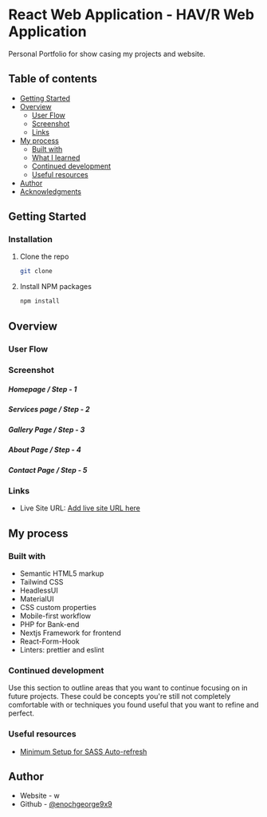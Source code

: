 # React Web Application - HAV/R Web Application

Personal Portfolio for show casing my projects and website.

## Table of contents

-   [Getting Started](#getting-started)
-   [Overview](#overview)
    -   [User Flow](#user-flow)
    -   [Screenshot](#screenshot)
    -   [Links](#links)
-   [My process](#my-process)
    -   [Built with](#built-with)
    -   [What I learned](#what-i-learned)
    -   [Continued development](#continued-development)
    -   [Useful resources](#useful-resources)
-   [Author](#author)
-   [Acknowledgments](#acknowledgments)

## Getting Started

### Installation

1. Clone the repo
    ```sh
    git clone
    ```
2. Install NPM packages
    ```sh
    npm install
    ```

## Overview

### User Flow



### Screenshot

##### Homepage / Step - 1


##### Services page / Step - 2



##### Gallery Page / Step - 3



##### About Page / Step - 4



##### Contact Page / Step - 5



### Links

-   Live Site URL: [Add live site URL here](https://your-live-site-url.com)

## My process

### Built with

-   Semantic HTML5 markup
-   Tailwind CSS
-   HeadlessUI
-   MaterialUI
-   CSS custom properties
-   Mobile-first workflow
-   PHP for Bank-end
-   Nextjs Framework for frontend
-   React-Form-Hook
-   Linters: prettier and eslint
### Continued development


Use this section to outline areas that you want to continue focusing on in future projects. These could be concepts you're still not completely comfortable with or techniques you found useful that you want to refine and perfect.

### Useful resources

-   [Minimum Setup for SASS Auto-refresh](https://thinkdobecreate.com/articles/minimum-static-site-sass-setup/)

## Author

-   Website - w
-   Github - [@enochgeorge9x9](https://github.com/enochgeorge9x9)
